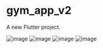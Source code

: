 # gym_app_v2

A new Flutter project.


![image](https://user-images.githubusercontent.com/104858259/171687107-0c1257da-eca8-4124-82c3-c95ba8c1ad86.png)
![image](https://user-images.githubusercontent.com/104858259/171687200-62f838e9-f06a-4d01-80e3-34f46bf0b6a6.png)
![image](https://user-images.githubusercontent.com/104858259/171687340-488084da-c24a-4250-b20b-af57eefdb099.png)
![image](https://user-images.githubusercontent.com/104858259/171687467-046dcc9e-35e2-4309-9110-f6424a79fb76.png)

